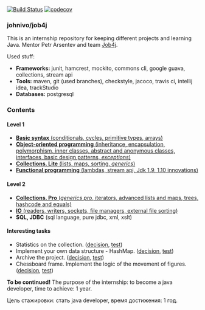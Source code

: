 [![Build Status](https://travis-ci.org/johnivo/job4j.svg?branch=master)](https://travis-ci.org/johnivo/job4j) [![codecov](https://codecov.io/gh/johnivo/job4j/branch/master/graph/badge.svg)](https://codecov.io/gh/johnivo/job4j)
### johnivo/job4j
This is an internship repository for keeping different projects and learning Java. Mentor Petr Arsentev and team [Job4j](https://job4j.ru/ "https://job4j.ru").

Used stuff:
 * **Frameworks:** junit, hamcrest, mockito, commons cli, google guava, collections, stream api
 * **Tools:** maven, git (used branches), checkstyle, jacoco, travis ci, intellij idea, trackStudio
 * **Databases:** postgresql

### Contents

#### Level 1
 * [**Basic syntax** (conditionals, cycles, primitive types, arrays)](https://github.com/johnivo/job4j/tree/master/chapter_001 "chapter_001")
 * [**Object-oriented programming** (inheritance, encapsulation, polymorphism, inner classes, abstract and anonymous classes, interfaces, basic design patterns, _exceptions_)](https://github.com/johnivo/job4j/tree/master/chapter_002 "chapter_002")
 * [**Collections. Lite** (lists, maps, sorting, _generics_)](https://github.com/johnivo/job4j/tree/master/chapter_003 "chapter_003")
 * [**Functional programming** (lambdas, stream api, Jdk 1.9, 1.10 innovations)](https://github.com/johnivo/job4j/tree/master/chapter_004 "chapter_004")

#### Level 2
 * [**Collections. Pro** (_generics pro_, iterators, advanced lists and maps, trees, hashcode and equals)](https://github.com/johnivo/job4j/tree/master/chapter_005 "chapter_005")
 * [**IO** (readers, writers, sockets, file managers, external file sorting)](https://github.com/johnivo/job4j/tree/master/chapter_006 "chapter_006")
 * **SQL, JDBC** (sql language, pure jdbc, xml, xslt)

#### Interesting tasks
 * Statistics on the collection. ([decision](https://github.com/johnivo/job4j/blob/master/chapter_005/src/main/java/ru/job4j/statistics/Analize.java "Analize"), [test](https://github.com/johnivo/job4j/blob/master/chapter_005/src/test/java/ru/job4j/statistics/AnalizeTest.java "AnalizeTest"))
 * Implement your own data structure - HashMap. ([decision](https://github.com/johnivo/job4j/blob/master/chapter_005/src/main/java/ru/job4j/map/SimpleHashMap.java "SimpleHashMap"), [test](https://github.com/johnivo/job4j/blob/master/chapter_005/src/test/java/ru/job4j/map/SimpleHashMapTest.java "SimpleHashMapTest"))
 * Archive the project. ([decision](https://github.com/johnivo/job4j/tree/master/chapter_006/src/main/java/ru/job4j/io/zip "Zip"), [test](https://github.com/johnivo/job4j/blob/master/chapter_006/src/test/java/ru/job4j/io/zip/ZipTest.java "ZipTest"))
 * Chessboard frame. Implement the logic of the movement of figures. ([decision](https://github.com/johnivo/job4j/tree/master/chess/src/main/java/ru/job4j/chess/firuges "Logic"), [test](https://github.com/johnivo/job4j/blob/master/chess/src/test/java/ru/job4j/chess/LogicTest.java "LogicTest"))



**To be continued!** The purpose of the internship: to become a java developer, time to achieve: 1 year.

Цель стажировки: стать java developer, время достижения: 1 год.